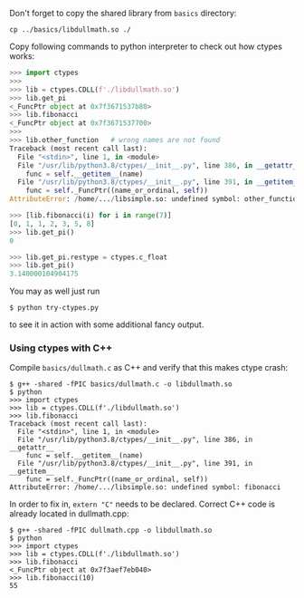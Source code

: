 Don't forget to copy the shared library from `basics` directory:

```
cp ../basics/libdullmath.so ./
```

Copy following commands to python interpreter to check out how ctypes works:
```python
>>> import ctypes
>>>
>>> lib = ctypes.CDLL(f'./libdullmath.so')
>>> lib.get_pi
<_FuncPtr object at 0x7f3671537b80>
>>> lib.fibonacci
<_FuncPtr object at 0x7f3671537700>
>>>
>>> lib.other_function   # wrong names are not found
Traceback (most recent call last):
  File "<stdin>", line 1, in <module>
  File "/usr/lib/python3.8/ctypes/__init__.py", line 386, in __getattr__
    func = self.__getitem__(name)
  File "/usr/lib/python3.8/ctypes/__init__.py", line 391, in __getitem__
    func = self._FuncPtr((name_or_ordinal, self))
AttributeError: /home/.../libsimple.so: undefined symbol: other_function

>>> [lib.fibonacci(i) for i in range(7)]
[0, 1, 1, 2, 3, 5, 8]
>>> lib.get_pi()
0

>>> lib.get_pi.restype = ctypes.c_float
>>> lib.get_pi()
3.140000104904175
```

You may as well just run 
```
$ python try-ctypes.py
```
to see it in action with some additional fancy output.

### Using ctypes with C++

Compile `basics/dullmath.c` as C++ and verify that this makes ctype crash:

```
$ g++ -shared -fPIC basics/dullmath.c -o libdullmath.so
$ python
>>> import ctypes
>>> lib = ctypes.CDLL(f'./libdullmath.so')
>>> lib.fibonacci
Traceback (most recent call last):
  File "<stdin>", line 1, in <module>
  File "/usr/lib/python3.8/ctypes/__init__.py", line 386, in __getattr__
    func = self.__getitem__(name)
  File "/usr/lib/python3.8/ctypes/__init__.py", line 391, in __getitem__
    func = self._FuncPtr((name_or_ordinal, self))
AttributeError: /home/.../libsimple.so: undefined symbol: fibonacci
```

In order to fix in, `extern "C"` needs to be declared.
Correct C++ code is already located in dullmath.cpp:

```
$ g++ -shared -fPIC dullmath.cpp -o libdullmath.so
$ python
>>> import ctypes
>>> lib = ctypes.CDLL(f'./libdullmath.so')
>>> lib.fibonacci
<_FuncPtr object at 0x7f3aef7eb040>
>>> lib.fibonacci(10)
55
```